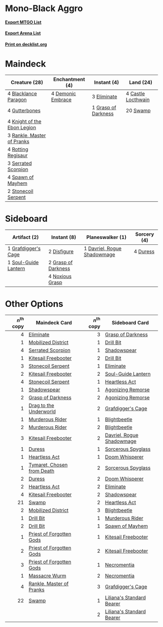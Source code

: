 # Mono-Black Aggro

#### [Export MTGO List](../collection/Mono-Black%20Aggro/Mono-Black%20Aggro.txt)
#### [Export Arena List](../collection/Mono-Black%20Aggro/Mono-Black%20Aggro_arena.txt)
#### [Print on decklist.org](http://decklist.org/?deckmain=4%09Blacklance%20Paragon%0A4%09Castle%20Locthwain%0A4%09Demonic%20Embrace%0A3%09Eliminate%0A1%09Grasp%20of%20Darkness%0A4%09Gutterbones%0A4%09Knight%20of%20the%20Ebon%20Legion%0A3%09Rankle,%20Master%20of%20Pranks%0A4%09Rotting%20Regisaur%0A3%09Serrated%20Scorpion%0A4%09Spawn%20of%20Mayhem%0A2%09Stonecoil%20Serpent%0A20%09Swamp&deckside=1%09Davriel,%20Rogue%20Shadowmage%0A2%09Disfigure%0A4%09Duress%0A1%09Grafdigger's%20Cage%0A2%09Grasp%20of%20Darkness%0A4%09Noxious%20Grasp%0A1%09Soul-Guide%20Lantern)
# Maindeck

|                                            Creature (28)                                             |                                      Enchantment (4)                                       |                                         Instant (4)                                          |                                          Land (24)                                          |
|------------------------------------------------------------------------------------------------------|--------------------------------------------------------------------------------------------|----------------------------------------------------------------------------------------------|---------------------------------------------------------------------------------------------|
|4 [Blacklance Paragon](http://gatherer.wizards.com/Pages/Card/Details.aspx?multiverseid=473041)       |4 [Demonic Embrace](http://gatherer.wizards.com/Pages/Card/Details.aspx?multiverseid=488255)|3 [Eliminate](http://gatherer.wizards.com/Pages/Card/Details.aspx?multiverseid=485420)        |4 [Castle Locthwain](http://gatherer.wizards.com/Pages/Card/Details.aspx?multiverseid=473203)|
|4 [Gutterbones](http://gatherer.wizards.com/Pages/Card/Details.aspx?multiverseid=457220)              |                                                                                            |1 [Grasp of Darkness](http://gatherer.wizards.com/Pages/Card/Details.aspx?multiverseid=407595)|20 [Swamp](http://gatherer.wizards.com/Pages/Card/Details.aspx?multiverseid=439858)          |
|4 [Knight of the Ebon Legion](http://gatherer.wizards.com/Pages/Card/Details.aspx?multiverseid=466859)|                                                                                            |                                                                                              |                                                                                             |
|3 [Rankle, Master of Pranks](http://gatherer.wizards.com/Pages/Card/Details.aspx?multiverseid=473063) |                                                                                            |                                                                                              |                                                                                             |
|4 [Rotting Regisaur](http://gatherer.wizards.com/Pages/Card/Details.aspx?multiverseid=466865)         |                                                                                            |                                                                                              |                                                                                             |
|3 [Serrated Scorpion](http://gatherer.wizards.com/Pages/Card/Details.aspx?multiverseid=479619)        |                                                                                            |                                                                                              |                                                                                             |
|4 [Spawn of Mayhem](http://gatherer.wizards.com/Pages/Card/Details.aspx?multiverseid=457229)          |                                                                                            |                                                                                              |                                                                                             |
|2 [Stonecoil Serpent](http://gatherer.wizards.com/Pages/Card/Details.aspx?multiverseid=473197)        |                                                                                            |                                                                                              |                                                                                             |


# Sideboard

|                                         Artifact (2)                                          |                                         Instant (8)                                          |                                           Planeswalker (1)                                           |                                   Sorcery (4)                                    |
|-----------------------------------------------------------------------------------------------|----------------------------------------------------------------------------------------------|------------------------------------------------------------------------------------------------------|----------------------------------------------------------------------------------|
|1 [Grafdigger's Cage](http://gatherer.wizards.com/Pages/Card/Details.aspx?multiverseid=278452) |2 [Disfigure](http://gatherer.wizards.com/Pages/Card/Details.aspx?multiverseid=442076)        |1 [Davriel, Rogue Shadowmage](http://gatherer.wizards.com/Pages/Card/Details.aspx?multiverseid=461010)|4 [Duress](http://gatherer.wizards.com/Pages/Card/Details.aspx?multiverseid=14557)|
|1 [Soul-Guide Lantern](http://gatherer.wizards.com/Pages/Card/Details.aspx?multiverseid=476488)|2 [Grasp of Darkness](http://gatherer.wizards.com/Pages/Card/Details.aspx?multiverseid=407595)|                                                                                                      |                                                                                  |
|                                                                                               |4 [Noxious Grasp](http://gatherer.wizards.com/Pages/Card/Details.aspx?multiverseid=466864)    |                                                                                                      |                                                                                  |


# Other Options

|*n*<sup>th</sup> copy|                                            Maindeck Card                                            |*n*<sup>th</sup> copy|                                           Sideboard Card                                           |
|--------------------:|-----------------------------------------------------------------------------------------------------|--------------------:|----------------------------------------------------------------------------------------------------|
|                    4|[Eliminate](http://gatherer.wizards.com/Pages/Card/Details.aspx?multiverseid=485420)                 |                    3|[Grasp of Darkness](http://gatherer.wizards.com/Pages/Card/Details.aspx?multiverseid=407595)        |
|                    1|[Mobilized District](http://gatherer.wizards.com/Pages/Card/Details.aspx?multiverseid=461176)        |                    1|[Drill Bit](http://gatherer.wizards.com/Pages/Card/Details.aspx?multiverseid=457217)                |
|                    4|[Serrated Scorpion](http://gatherer.wizards.com/Pages/Card/Details.aspx?multiverseid=479619)         |                    1|[Shadowspear](http://gatherer.wizards.com/Pages/Card/Details.aspx?multiverseid=476487)              |
|                    1|[Kitesail Freebooter](http://gatherer.wizards.com/Pages/Card/Details.aspx?multiverseid=435264)       |                    2|[Drill Bit](http://gatherer.wizards.com/Pages/Card/Details.aspx?multiverseid=457217)                |
|                    3|[Stonecoil Serpent](http://gatherer.wizards.com/Pages/Card/Details.aspx?multiverseid=473197)         |                    1|[Eliminate](http://gatherer.wizards.com/Pages/Card/Details.aspx?multiverseid=485420)                |
|                    2|[Kitesail Freebooter](http://gatherer.wizards.com/Pages/Card/Details.aspx?multiverseid=435264)       |                    2|[Soul-Guide Lantern](http://gatherer.wizards.com/Pages/Card/Details.aspx?multiverseid=476488)       |
|                    4|[Stonecoil Serpent](http://gatherer.wizards.com/Pages/Card/Details.aspx?multiverseid=473197)         |                    1|[Heartless Act](http://gatherer.wizards.com/Pages/Card/Details.aspx?multiverseid=479611)            |
|                    1|[Shadowspear](http://gatherer.wizards.com/Pages/Card/Details.aspx?multiverseid=476487)               |                    1|[Agonizing Remorse](http://gatherer.wizards.com/Pages/Card/Details.aspx?multiverseid=476334)        |
|                    2|[Grasp of Darkness](http://gatherer.wizards.com/Pages/Card/Details.aspx?multiverseid=407595)         |                    2|[Agonizing Remorse](http://gatherer.wizards.com/Pages/Card/Details.aspx?multiverseid=476334)        |
|                    1|[Drag to the Underworld](http://gatherer.wizards.com/Pages/Card/Details.aspx?multiverseid=476340)    |                    2|[Grafdigger's Cage](http://gatherer.wizards.com/Pages/Card/Details.aspx?multiverseid=278452)        |
|                    1|[Murderous Rider](http://gatherer.wizards.com/Pages/Card/Details.aspx?multiverseid=473059)           |                    1|[Blightbeetle](http://gatherer.wizards.com/Pages/Card/Details.aspx?multiverseid=466841)             |
|                    2|[Murderous Rider](http://gatherer.wizards.com/Pages/Card/Details.aspx?multiverseid=473059)           |                    2|[Blightbeetle](http://gatherer.wizards.com/Pages/Card/Details.aspx?multiverseid=466841)             |
|                    3|[Kitesail Freebooter](http://gatherer.wizards.com/Pages/Card/Details.aspx?multiverseid=435264)       |                    2|[Davriel, Rogue Shadowmage](http://gatherer.wizards.com/Pages/Card/Details.aspx?multiverseid=461010)|
|                    1|[Duress](http://gatherer.wizards.com/Pages/Card/Details.aspx?multiverseid=14557)                     |                    1|[Sorcerous Spyglass](http://gatherer.wizards.com/Pages/Card/Details.aspx?multiverseid=435407)       |
|                    1|[Heartless Act](http://gatherer.wizards.com/Pages/Card/Details.aspx?multiverseid=479611)             |                    1|[Doom Whisperer](http://gatherer.wizards.com/Pages/Card/Details.aspx?multiverseid=452819)           |
|                    1|[Tymaret, Chosen from Death](http://gatherer.wizards.com/Pages/Card/Details.aspx?multiverseid=476370)|                    2|[Sorcerous Spyglass](http://gatherer.wizards.com/Pages/Card/Details.aspx?multiverseid=435407)       |
|                    2|[Duress](http://gatherer.wizards.com/Pages/Card/Details.aspx?multiverseid=14557)                     |                    2|[Doom Whisperer](http://gatherer.wizards.com/Pages/Card/Details.aspx?multiverseid=452819)           |
|                    2|[Heartless Act](http://gatherer.wizards.com/Pages/Card/Details.aspx?multiverseid=479611)             |                    2|[Eliminate](http://gatherer.wizards.com/Pages/Card/Details.aspx?multiverseid=485420)                |
|                    4|[Kitesail Freebooter](http://gatherer.wizards.com/Pages/Card/Details.aspx?multiverseid=435264)       |                    2|[Shadowspear](http://gatherer.wizards.com/Pages/Card/Details.aspx?multiverseid=476487)              |
|                   21|[Swamp](http://gatherer.wizards.com/Pages/Card/Details.aspx?multiverseid=439858)                     |                    2|[Heartless Act](http://gatherer.wizards.com/Pages/Card/Details.aspx?multiverseid=479611)            |
|                    2|[Mobilized District](http://gatherer.wizards.com/Pages/Card/Details.aspx?multiverseid=461176)        |                    3|[Blightbeetle](http://gatherer.wizards.com/Pages/Card/Details.aspx?multiverseid=466841)             |
|                    1|[Drill Bit](http://gatherer.wizards.com/Pages/Card/Details.aspx?multiverseid=457217)                 |                    1|[Murderous Rider](http://gatherer.wizards.com/Pages/Card/Details.aspx?multiverseid=473059)          |
|                    2|[Drill Bit](http://gatherer.wizards.com/Pages/Card/Details.aspx?multiverseid=457217)                 |                    1|[Spawn of Mayhem](http://gatherer.wizards.com/Pages/Card/Details.aspx?multiverseid=457229)          |
|                    1|[Priest of Forgotten Gods](http://gatherer.wizards.com/Pages/Card/Details.aspx?multiverseid=457227)  |                    1|[Kitesail Freebooter](http://gatherer.wizards.com/Pages/Card/Details.aspx?multiverseid=435264)      |
|                    2|[Priest of Forgotten Gods](http://gatherer.wizards.com/Pages/Card/Details.aspx?multiverseid=457227)  |                    2|[Kitesail Freebooter](http://gatherer.wizards.com/Pages/Card/Details.aspx?multiverseid=435264)      |
|                    3|[Priest of Forgotten Gods](http://gatherer.wizards.com/Pages/Card/Details.aspx?multiverseid=457227)  |                    1|[Necromentia](http://gatherer.wizards.com/Pages/Card/Details.aspx?multiverseid=485439)              |
|                    1|[Massacre Wurm](http://gatherer.wizards.com/Pages/Card/Details.aspx?multiverseid=214044)             |                    2|[Necromentia](http://gatherer.wizards.com/Pages/Card/Details.aspx?multiverseid=485439)              |
|                    4|[Rankle, Master of Pranks](http://gatherer.wizards.com/Pages/Card/Details.aspx?multiverseid=473063)  |                    3|[Grafdigger's Cage](http://gatherer.wizards.com/Pages/Card/Details.aspx?multiverseid=278452)        |
|                   22|[Swamp](http://gatherer.wizards.com/Pages/Card/Details.aspx?multiverseid=439858)                     |                    1|[Liliana's Standard Bearer](http://gatherer.wizards.com/Pages/Card/Details.aspx?multiverseid=485433)|
|                     |                                                                                                     |                    2|[Liliana's Standard Bearer](http://gatherer.wizards.com/Pages/Card/Details.aspx?multiverseid=485433)|

